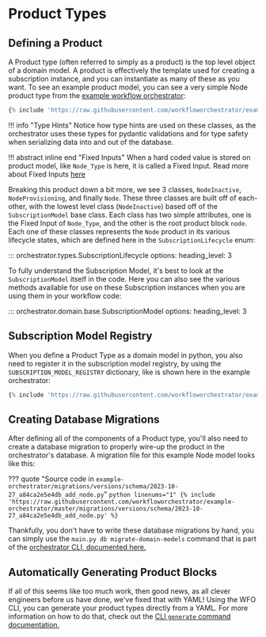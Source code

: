 # Product Types

## Defining a Product

A Product type (often referred to simply as a product) is the top level object of a domain model. A product is effectively the template used for creating a subscription instance, and you can instantiate as many of these as you want. To see an example product model, you can see a very simple Node product type from the [example workflow orchestrator](https://github.com/workfloworchestrator/example-orchestrator):

```python
{% include 'https://raw.githubusercontent.com/workfloworchestrator/example-orchestrator/master/products/product_types/node.py' %}
```

!!! info "Type Hints"
    Notice how type hints are used on these classes, as the orchestrator uses these types for pydantic validations and for type safety when serializing data into and out of the database.

!!! abstract inline end "Fixed Inputs"
    When a hard coded value is stored on product model, like `Node_Type` is here, it is called a Fixed Input. Read more about Fixed Inputs [here](resource_types.md#fixed-inputs)

Breaking this product down a bit more, we see 3 classes, `NodeInactive`, `NodeProvisioning`, and finally `Node`. These three classes are built off of each-other, with the lowest level class (`NodeInactive`) based off of the `SubscriptionModel` base class. Each class has two simple attributes, one is the Fixed Input of `Node_Type`, and the other is the root product block `node`. Each one of these classes represents the `Node` product in its various lifecycle states, which are defined here in the `SubscriptionLifecycle` enum:

::: orchestrator.types.SubscriptionLifecycle
    options:
        heading_level: 3

To fully understand the Subscription Model, it's best to look at the `SubscriptionModel` itself in the code. Here you can also see the various methods available for use on these Subscription instances when you are using them in your workflow code:

::: orchestrator.domain.base.SubscriptionModel
    options:
        heading_level: 3

## Subscription Model Registry

When you define a Product Type as a domain model in python, you also need to register it in the subscription model registry, by using the `SUBSCRIPTION_MODEL_REGISTRY` dictionary, like is shown here in the example orchestrator:

```python
{% include 'https://raw.githubusercontent.com/workfloworchestrator/example-orchestrator/master/products/__init__.py' %}
```

## Creating Database Migrations

After defining all of the components of a Product type, you'll also need to create a database migration to properly wire-up the product in the orchestrator's database. A migration file for this example Node model looks like this:

??? quote "Source code in `example-orchestrator/migrations/versions/schema/2023-10-27_a84ca2e5e4db_add_node.py`"
    ```python linenums="1"
    {% include 'https://raw.githubusercontent.com/workfloworchestrator/example-orchestrator/master/migrations/versions/schema/2023-10-27_a84ca2e5e4db_add_node.py' %}
    ```

Thankfully, you don't have to write these database migrations by hand, you can simply use the `main.py db migrate-domain-models` command that is part of the [orchestrator CLI, documented here.](../../cli/#migrate-domain-models)

## Automatically Generating Product Blocks

If all of this seems like too much work, then good news, as all clever engineers before us have done, we've fixed that with YAML! Using the WFO CLI, you can generate your product types directly from a YAML. For more information on how to do that, check out the [CLI `generate` command documentation.](../../cli/#generate)
